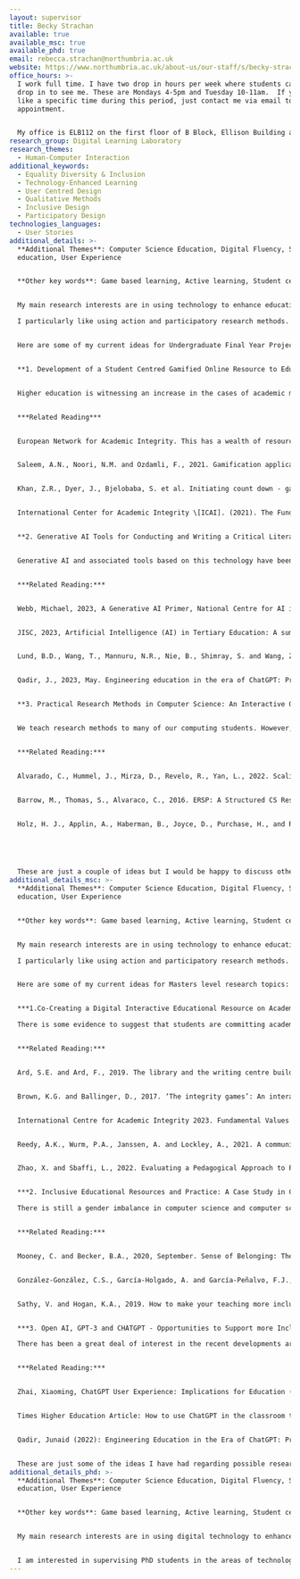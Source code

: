 ```yaml
---
layout: supervisor
title: Becky Strachan
available: true
available_msc: true
available_phd: true
email: rebecca.strachan@northumbria.ac.uk
website: https://www.northumbria.ac.uk/about-us/our-staff/s/becky-strachan/
office_hours: >-
  I work full time. I have two drop in hours per week where students can just
  drop in to see me. These are Mondays 4-5pm and Tuesday 10-11am.  If you would
  like a specific time during this period, just contact me via email to book an
  appointment.


  My office is ELB112 on the first floor of B Block, Ellison Building and my work phone no is 0191 227 3606.
research_group: Digital Learning Laboratory
research_themes:
  - Human-Computer Interaction
additional_keywords:
  - Equality Diversity & Inclusion
  - Technology-Enhanced Learning
  - User Centred Design
  - Qualitative Methods
  - Inclusive Design
  - Participatory Design
technologies_languages:
  - User Stories
additional_details: >-
  **Additional Themes**: Computer Science Education, Digital Fluency, STEM
  education, User Experience


  **Other key words**: Game based learning, Active learning, Student centred learning, Participatory research, Action research, Social inclusion, Pedagogy


  My main research interests are in using technology to enhance education and open up opportunities for people irrespective of their backgrounds, environment and culture. This is across a person’s lifetime from early years to college/university to lifelong learning. I am also interested in exploring how we can further enhance the education and student experience particularly in the computer science and wider STEM disciplines. I am also interested in the end user experience of technology more widely and also in how to embed sustainability into technology practices.

  I particularly like using action and participatory research methods.


  H﻿ere are some of my current ideas for Undergraduate Final Year Projects:


  **1. Development of a Student Centred Gamified Online Resource to Educate Students about Good Academic Practice and how to Avoid Academic Misconduct**


  Higher education is witnessing an increase in the cases of academic misconduct including contract cheating and plagiarism. This project would look at developing a set of student centred online resources to educate students about how to use good academic practice and avoid academic misconduct. It would ideally work with a set of student to understand their requirements and then use a gamified approach to provide a more playful learning environment with a focus on students in the computer science disciplines.


  ***Related Reading***


  European Network for Academic Integrity. This has a wealth of resources including a self-evaluation tool for students. See https://www.academicintegrity.eu/wp/ and https://www.academicintegrity.eu/survey plus they have a working group on Gamification – see: https://www.academicintegrity.eu/wp/gamification-of-academic-integrity/.


  Saleem, A.N., Noori, N.M. and Ozdamli, F., 2021. Gamification applications in E-learning: A literature review. Technology, Knowledge and Learning, pp.1-21.


  Khan, Z.R., Dyer, J., Bjelobaba, S. et al. Initiating count down - gamification of academic integrity. Int J Educ Integr 17, 6 (2021). https://doi.org/10.1007/s40979-020-00068-0.


  International Center for Academic Integrity \[ICAI]. (2021). The Fundamental Values of Academic Integrity. (3rd ed.). https://academicintegrity.org/images/pdfs/20019_ICAI-Fundamental-Values_R12.pdf


  **2. Generative AI Tools for Conducting and Writing a Critical Literature Review: An Online Good Practice Guid**e


  Generative AI and associated tools based on this technology have been developing quickly over the past year. Many of these tools can help students in their studies but care needs to be taken to ensure students are still active learners in this process. Several of these tools particularly apply to searching and evaluating the literature. This project will focus on these tools to explore the design and development of an online good practice guide for such tools aimed at the final year and postgraduate student.


  ***Related Reading:***


  Webb, Michael, 2023, A Generative AI Primer, National Centre for AI in Tertiary Education, JISC. Published 11 May 2023. Available at https://nationalcentreforai.jiscinvolve.org/wp/2023/05/11/generative-ai-primer/#2.


  JISC, 2023, Artificial Intelligence (AI) in Tertiary Education: A summary of the current state of play, Third Edition, JISC, Published September 2023. Available at https://repository.jisc.ac.uk/9232/1/ai-in-tertiary-education-a-summary-of-the-current-state-of-play-september-2023.pdf.


  Lund, B.D., Wang, T., Mannuru, N.R., Nie, B., Shimray, S. and Wang, Z., 2023. ChatGPT and a new academic reality: Artificial Intelligence‐written research papers and the ethics of the large language models in scholarly publishing. Journal of the Association for Information Science and Technology, 74(5), pp.570-581.


  Qadir, J., 2023, May. Engineering education in the era of ChatGPT: Promise and pitfalls of generative AI for education. In 2023 IEEE Global Engineering Education Conference (EDUCON) (pp. 1-9).


  **3. Practical Research Methods in Computer Science: An Interactive Guide**


  We teach research methods to many of our computing students. However, it is always useful to have specific examples to illustrate these concepts. This project would take some of our existing research as academic staff and produce an interactive educational resource to provide illustrative examples of applying at least 2 different research methods and analysing the results for our students.


  ***Related Reading:***


  Alvarado, C., Hummel, J., Mirza, D., Revelo, R., Yan, L., 2022. Scaling and Adapting a Program for Early Undergraduate Research in Computing. Proceedings of the 53rd ACM Technical Symposium on Computer Science Education - Volume 1 (SIGCSE 2022), Vol. 1, ACM, New York, pp. 50–56. https://doi.org/10.1145/3478431.3499336


  Barrow, M., Thomas, S., Alvaraco, C., 2016. ERSP: A Structured CS Research Program for Early-College Students, Proceedings of the 2016 ACM Conference on Innovation and Technology in Computer Science Education (ITiCSE '16). ACM, New York, pp.148–153. https://doi.org/10.1145/2899415.2899436


  Holz, H. J., Applin, A., Haberman, B., Joyce, D., Purchase, H., and Reed, C., "Research methods in computing: What are they and how should we teach them?", SIGCSE Bulletin, vol. 38, no. 4, pp. 96-114, 2006.


   


  These are just a couple of ideas but I would be happy to discuss other ideas that you may have related to my areas of interest.
additional_details_msc: >-
  **Additional Themes**: Computer Science Education, Digital Fluency, STEM
  education, User Experience


  **Other key words**: Game based learning, Active learning, Student centred learning, Participatory research, Action research, Social inclusion, Pedagogy


  My main research interests are in using technology to enhance education and open up opportunities for people irrespective of their backgrounds, environment and culture. This is across a person’s lifetime from early years to college/university to lifelong learning. I am also interested in exploring how we can further enhance the education and student experience particularly in the computer science and wider STEM disciplines. I am also interested in the end user experience of technology more widely and also in how to embed sustainability into technology practices.

  I particularly like using action and participatory research methods.


  Here are some of my current ideas for Masters level research topics:


  ***1.Co-Creating a Digital Interactive Educational Resource on Academic Integrity and Good Academic Practice.***

  There is some evidence to suggest that students are committing academic misconduct through ignorance or a lack of knowledge and understanding of academic integrity and how to use good academic practice in their work. This project would work with a group of students in a participatory manner to understand their needs and develop and trial an online interactive educational resource around academic integrity and good academic practice.  


  ***Related Reading:***


  Ard, S.E. and Ard, F., 2019. The library and the writing centre build a workshop: Exploring the impact of an asynchronous online academic integrity course. *New Review of Academic Librarianship*, *25*(2-4), pp.218-243.


  Brown, K.G. and Ballinger, D., 2017. ‘The integrity games’: An interactive story education approach to teaching academic integrity. *ATLAANZ Journal*, *2*(1), pp.68-81.


  I﻿nternational Centre for Academic Integrity 2023. Fundamental Values of Academic Integrity. Available at https://academicintegrity.org/about/values. Last accessed 24/01/2023.


  Reedy, A.K., Wurm, P.A., Janssen, A. and Lockley, A., 2021. A community of practice approach to enhancing academic integrity policy translation: a case study. *International Journal for Educational Integrity*, *17*(1), pp.1-20.


  Zhao, X. and Sbaffi, L., 2022. Evaluating a Pedagogical Approach to Promoting Academic Integrity in Higher Education: An Online Induction Program, Preprint.


  ***2. Inclusive Educational Resources and Practice: A Case Study in Computer Science at Northumbria University.***\

  There is still a gender imbalance in computer science and computer science education in the UK. This is mirrored elsewhere too. This research would use the computer science provision at Northumbria University to investigate the extent to which its educational resources and practice are inclusive. The research would employ an exploratory research approach.


  ***Related Reading:***


  Mooney, C. and Becker, B.A., 2020, September. Sense of Belonging: The intersectionality of self-identified minority status and gender in undergraduate computer science students. In United Kingdom & Ireland Computing Education Research conference. (pp. 24-30).


  González-González, C.S., García-Holgado, A. and García-Peñalvo, F.J., 2020, April. Strategies to introduce gender perspective in Engineering studies: a proposal based on self-diagnosis. In 2020 IEEE Global Engineering Education Conference (EDUCON), pp. 1884-1890.  


  Sathy, V. and Hogan, K.A., 2019. How to make your teaching more inclusive. The Chronicle of Higher Education, 7.


  ***3. Open AI, GPT-3 and CHATGPT - Opportunities to Support more Inclusive Student Learning***\

  There has been a great deal of interest in the recent developments around natural language processing and in particular ChatGPT and related tools. These can generate content and code. Although there are concerns about their use, they also have the potential to be really useful tools. This project will look at their application particularly to provide a more inclusive learning experience and support for students. This is likely to adopt an action research and/or participatory research approach, working closely with students and/or academic staff to explore how to incorporate these tools within a learning environment to enhance its inclusivity.


  ***Related Reading:***


  Zhai, Xiaoming, ChatGPT User Experience: Implications for Education (December 27, 2022). Available at SSRN: <https://ssrn.com/abstract=4312418> or [http://dx.doi.org/10.2139/ssrn.4312418](https://dx.doi.org/10.2139/ssrn.4312418)


  T﻿imes Higher Education Article: How to use ChatGPT in the classroom this semester by Ben Swift, Australian National University. Available at: https://www.timeshighereducation.com/campus/so-you-want-use-chatgpt-classroom-semester


  Qadir, Junaid (2022): Engineering Education in the Era of ChatGPT: Promise and Pitfalls of Generative AI for Education. TechRxiv. Preprint. https://doi.org/10.36227/techrxiv.21789434.v1 


  These are just some of the ideas I have had regarding possible research. We also have a set of data from Nigeria about online learning during the COVID Pandemic that could be made available to anybody interested in exploring online school education provision during COVID. I would also be happy to discuss other ideas you may have.
additional_details_phd: >-
  **Additional Themes**: Computer Science Education, Digital Fluency, STEM
  education, User Experience


  **Other key words**: Game based learning, Active learning, Student centred learning, Participatory research, Action research, Social inclusion, Pedagogy


  My main research interests are in using digital technology to enhance education and open up opportunities for people irrespective of their backgrounds, environment and culture. This is across a person’s lifetime from early years to college/university to lifelong learning. I am also interested in exploring how we can further enhance the education and student experience particularly in the computer science and wider STEM disciplines. This includes developing career knowledge and aspirations among young people to ensure we have a more diverse and inclusive STEM sector for the future. I am also interested more generally in the end user experience of digital technology and computing systems.


  I am interested in supervising PhD students in the areas of technology enhanced learning, digital literacy/digital fluency and computer science education. I particularly like using action and participatory research methods.
---
```

